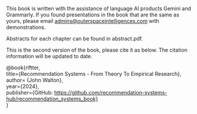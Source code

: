This book is written with the assistance of language AI products Gemini and Grammarly. If you found presentations in the book that are the same as yours, please email admins@outerspaceintelligences.com with demonstrations.

<!--Part of the work was supported by the Outerspace Intelligence Research recommendation team and Google Research recommendation team. -->

<!--![image](./references/readme_icon.webp)-->

Abstracts for each chapter can be found in abstract.pdf.

This is the second version of the book, please cite it as below. The citation information will be updated to date.

@book{rlftter, \
  title={Recommendation Systems - From Theory To Empirical Research}, \
  author= {John Walton}, \
  year={2024}, \
  publisher={GitHub: https://github.com/recommendation-systems-hub/recommendation_systems_book} \
}

